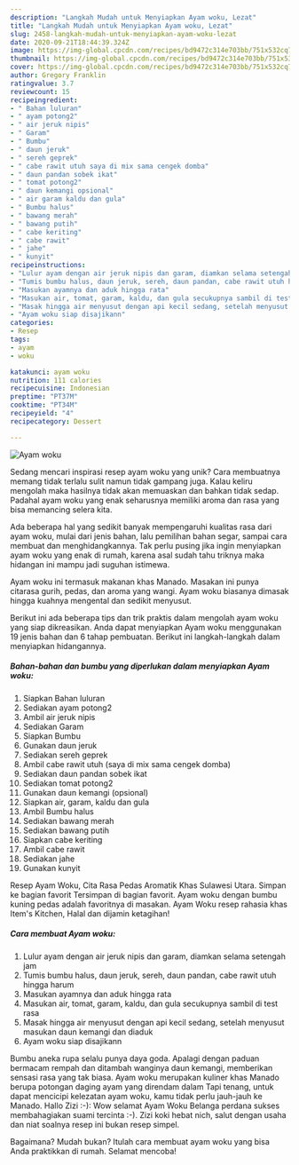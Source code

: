 ```yaml
---
description: "Langkah Mudah untuk Menyiapkan Ayam woku, Lezat"
title: "Langkah Mudah untuk Menyiapkan Ayam woku, Lezat"
slug: 2458-langkah-mudah-untuk-menyiapkan-ayam-woku-lezat
date: 2020-09-21T18:44:39.324Z
image: https://img-global.cpcdn.com/recipes/bd9472c314e703bb/751x532cq70/ayam-woku-foto-resep-utama.jpg
thumbnail: https://img-global.cpcdn.com/recipes/bd9472c314e703bb/751x532cq70/ayam-woku-foto-resep-utama.jpg
cover: https://img-global.cpcdn.com/recipes/bd9472c314e703bb/751x532cq70/ayam-woku-foto-resep-utama.jpg
author: Gregory Franklin
ratingvalue: 3.7
reviewcount: 15
recipeingredient:
- " Bahan luluran"
- " ayam potong2"
- " air jeruk nipis"
- " Garam"
- " Bumbu"
- " daun jeruk"
- " sereh geprek"
- " cabe rawit utuh saya di mix sama cengek domba"
- " daun pandan sobek ikat"
- " tomat potong2"
- " daun kemangi opsional"
- " air garam kaldu dan gula"
- " Bumbu halus"
- " bawang merah"
- " bawang putih"
- " cabe keriting"
- " cabe rawit"
- " jahe"
- " kunyit"
recipeinstructions:
- "Lulur ayam dengan air jeruk nipis dan garam, diamkan selama setengah jam"
- "Tumis bumbu halus, daun jeruk, sereh, daun pandan, cabe rawit utuh hingga harum"
- "Masukan ayamnya dan aduk hingga rata"
- "Masukan air, tomat, garam, kaldu, dan gula secukupnya sambil di test rasa"
- "Masak hingga air menyusut dengan api kecil sedang, setelah menyusut masukan daun kemangi dan diaduk"
- "Ayam woku siap disajikann"
categories:
- Resep
tags:
- ayam
- woku

katakunci: ayam woku 
nutrition: 111 calories
recipecuisine: Indonesian
preptime: "PT37M"
cooktime: "PT34M"
recipeyield: "4"
recipecategory: Dessert

---
```



![Ayam woku](https://img-global.cpcdn.com/recipes/bd9472c314e703bb/751x532cq70/ayam-woku-foto-resep-utama.jpg)

Sedang mencari inspirasi resep ayam woku yang unik? Cara membuatnya memang tidak terlalu sulit namun tidak gampang juga. Kalau keliru mengolah maka hasilnya tidak akan memuaskan dan bahkan tidak sedap. Padahal ayam woku yang enak seharusnya memiliki aroma dan rasa yang bisa memancing selera kita.

Ada beberapa hal yang sedikit banyak mempengaruhi kualitas rasa dari ayam woku, mulai dari jenis bahan, lalu pemilihan bahan segar, sampai cara membuat dan menghidangkannya. Tak perlu pusing jika ingin menyiapkan ayam woku yang enak di rumah, karena asal sudah tahu triknya maka hidangan ini mampu jadi suguhan istimewa.

Ayam woku ini termasuk makanan khas Manado. Masakan ini punya citarasa gurih, pedas, dan aroma yang wangi. Ayam woku biasanya dimasak hingga kuahnya mengental dan sedikit menyusut.


Berikut ini ada beberapa tips dan trik praktis dalam mengolah ayam woku yang siap dikreasikan. Anda dapat menyiapkan Ayam woku menggunakan 19 jenis bahan dan 6 tahap pembuatan. Berikut ini langkah-langkah dalam menyiapkan hidangannya.

<!--inarticleads1-->

##### Bahan-bahan dan bumbu yang diperlukan dalam menyiapkan Ayam woku:

1. Siapkan  Bahan luluran
1. Sediakan  ayam potong2
1. Ambil  air jeruk nipis
1. Sediakan  Garam
1. Siapkan  Bumbu
1. Gunakan  daun jeruk
1. Sediakan  sereh geprek
1. Ambil  cabe rawit utuh (saya di mix sama cengek domba)
1. Sediakan  daun pandan sobek ikat
1. Sediakan  tomat potong2
1. Gunakan  daun kemangi (opsional)
1. Siapkan  air, garam, kaldu dan gula
1. Ambil  Bumbu halus
1. Sediakan  bawang merah
1. Sediakan  bawang putih
1. Siapkan  cabe keriting
1. Ambil  cabe rawit
1. Sediakan  jahe
1. Gunakan  kunyit


Resep Ayam Woku, Cita Rasa Pedas Aromatik Khas Sulawesi Utara. Simpan ke bagian favorit Tersimpan di bagian favorit. Ayam woku dengan bumbu kuning pedas adalah favoritnya di masakan. Ayam Woku resep rahasia khas Item&#39;s Kitchen, Halal dan dijamin ketagihan! 

<!--inarticleads2-->

##### Cara membuat Ayam woku:

1. Lulur ayam dengan air jeruk nipis dan garam, diamkan selama setengah jam
1. Tumis bumbu halus, daun jeruk, sereh, daun pandan, cabe rawit utuh hingga harum
1. Masukan ayamnya dan aduk hingga rata
1. Masukan air, tomat, garam, kaldu, dan gula secukupnya sambil di test rasa
1. Masak hingga air menyusut dengan api kecil sedang, setelah menyusut masukan daun kemangi dan diaduk
1. Ayam woku siap disajikann


Bumbu aneka rupa selalu punya daya goda. Apalagi dengan paduan bermacam rempah dan ditambah wanginya daun kemangi, memberikan sensasi rasa yang tak biasa. Ayam woku merupakan kuliner khas Manado berupa potongan daging ayam yang direndam dalam Tapi tenang, untuk dapat mencicipi kelezatan ayam woku, kamu tidak perlu jauh-jauh ke Manado. Hallo Zizi :-): Wow selamat Ayam Woku Belanga perdana sukses membahagiakan suami tercinta :-). Zizi koki hebat nich, salut dengan usaha dan niat soalnya resep ini bukan resep simpel. 

Bagaimana? Mudah bukan? Itulah cara membuat ayam woku yang bisa Anda praktikkan di rumah. Selamat mencoba!

